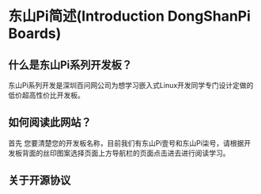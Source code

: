 # 东山Pi简述(Introduction DongShanPi Boards)

## 什么是东山Pi系列开发板？
  东山Pi系列开发是深圳百问网公司为想学习嵌入式Linux开发同学专门设计定做的低价超高性价比开发板。

## 如何阅读此网站？
  首先 您要清楚您的开发板名称，目前我们有东山Pi壹号和东山Pi柒号，请根据开发板背面的丝印图案选择页面上方导航栏的页面点击进去进行阅读学习。

## 关于开源协议


